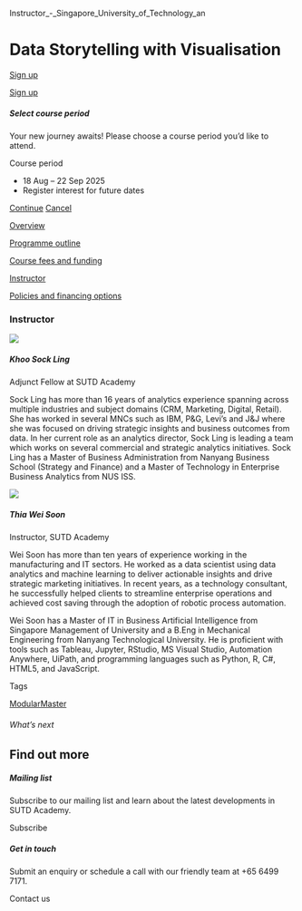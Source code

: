 Instructor_-_Singapore_University_of_Technology_an



Data Storytelling with Visualisation
====================================

[Sign up](#popup-masthead)

[Sign up](#popup-masthead)

##### Select course period

Your new journey awaits! Please choose a course period you’d like to attend.

Course period

* 18 Aug – 22 Sep 2025
* Register interest for future dates

[Continue](#)
[Cancel](#)

[Overview](/course/data-storytelling-with-visualisation/#tabs)

[Programme outline](/course/data-storytelling-with-visualisation/programme-outline/#tabs)

[Course fees and funding](/course/data-storytelling-with-visualisation/course-fees-and-funding/#tabs)

[Instructor](/course/data-storytelling-with-visualisation/instructor/#tabs)

[Policies and financing options](/course/data-storytelling-with-visualisation/policies-and-financing-options/#tabs)

### Instructor

![](https://www.sutd.edu.sg/wp-content/uploads/2024/12/Khoo-Sock-Ling-1_1974475_7309950_8628044.jpg?w=298)

##### **Khoo Sock Ling**

Adjunct Fellow at SUTD Academy

Sock Ling has more than 16 years of analytics experience spanning across multiple industries and subject domains (CRM, Marketing, Digital, Retail). She has worked in several MNCs such as IBM, P&G, Levi’s and J&J where she was focused on driving strategic insights and business outcomes from data. In her current role as an analytics director, Sock Ling is leading a team which works on several commercial and strategic analytics initiatives. Sock Ling has a Master of Business Administration from Nanyang Business School (Strategy and Finance) and a Master of Technology in Enterprise Business Analytics from NUS ISS.

![](https://www.sutd.edu.sg/wp-content/uploads/2024/12/thia-wei-soon_7622264.jpg?w=207)

##### **Thia Wei Soon**

Instructor, SUTD Academy

Wei Soon has more than ten years of experience working in the manufacturing and IT sectors. He worked as a data scientist using data analytics and machine learning to deliver actionable insights and drive strategic marketing initiatives. In recent years, as a technology consultant, he successfully helped clients to streamline enterprise operations and achieved cost saving through the adoption of robotic process automation.

Wei Soon has a Master of IT in Business Artificial Intelligence from Singapore Management of University and a B.Eng in Mechanical Engineering from Nanyang Technological University. He is proficient with tools such as Tableau, Jupyter, RStudio, MS Visual Studio, Automation Anywhere, UiPath, and programming languages such as Python, R, C#, HTML5, and JavaScript.

Tags

[ModularMaster](/admissions/academy/courses-and-modules/?academy-type-course=792)

###### What’s next

Find out more
-------------

##### Mailing list

Subscribe to our mailing list and learn about the latest developments in SUTD Academy.

Subscribe

##### Get in touch

Submit an enquiry or schedule a call with our friendly team at +65 6499 7171.

Contact us

